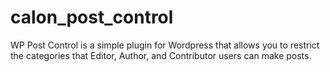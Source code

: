 # calon_post_control
WP Post Control is a simple plugin for Wordpress that allows you to restrict the categories that Editor, Author, and Contributor users can make posts. 
